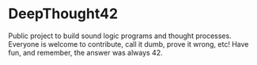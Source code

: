 # DeepThought42
Public project to build sound logic programs and thought processes. Everyone is welcome to contribute, call it dumb, prove it wrong, etc! Have fun, and remember, the answer was always 42.
